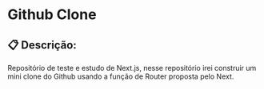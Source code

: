 # Github Clone

## :clipboard: Descrição:

Repositório de teste e estudo de Next.js, nesse repositório irei construir um mini clone do Github usando a função de Router proposta pelo Next.
